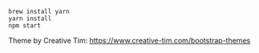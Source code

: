 
```
brew install yarn
yarn install
npm start
```

Theme by Creative Tim: <https://www.creative-tim.com/bootstrap-themes>

